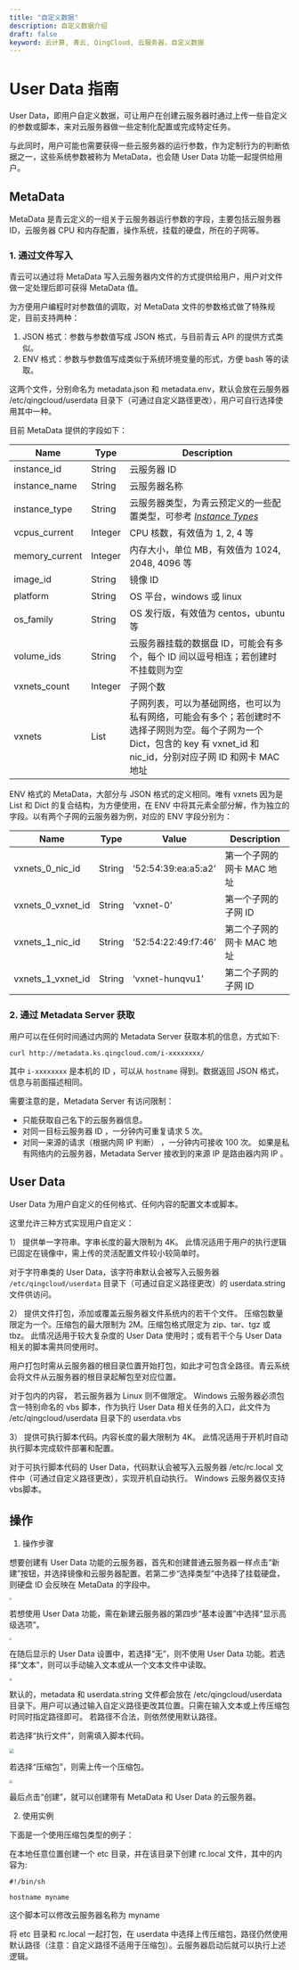 ```yaml
---
title: "自定义数据"
description: 自定义数据介绍
draft: false
keyword: 云计算, 青云, QingCloud, 云服务器，自定义数据
---
```


# User Data 指南

User Data，即用户自定义数据，可让用户在创建云服务器时通过上传一些自定义的参数或脚本，来对云服务器做一些定制化配置或完成特定任务。

与此同时，用户可能也需要获得一些云服务器的运行参数，作为定制行为的判断依据之一，这些系统参数被称为 MetaData，也会随 User Data 功能一起提供给用户。

## MetaData

MetaData 是青云定义的一组关于云服务器运行参数的字段，主要包括云服务器 ID，云服务器 CPU 和内存配置，操作系统，挂载的硬盘，所在的子网等。

### 1. 通过文件写入

青云可以通过将 MetaData 写入云服务器内文件的方式提供给用户，用户对文件做一定处理后即可获得 MetaData 值。

为方便用户编程时对参数值的调取，对 MetaData 文件的参数格式做了特殊规定，目前支持两种：

1.  JSON 格式：参数与参数值写成 JSON 格式，与目前青云 API 的提供方式类似。
2.  ENV 格式：参数与参数值写成类似于系统环境变量的形式，方便 bash 等的读取。

这两个文件，分别命名为 metadata.json 和 metadata.env，默认会放在云服务器 /etc/qingcloud/userdata 目录下（可通过自定义路径更改），用户可自行选择使用其中一种。

目前 MetaData 提供的字段如下：

| Name | Type | Description |
| --- | --- | --- |
| instance_id | String | 云服务器 ID |
| instance_name | String | 云服务器名称 |
| instance_type | String | 云服务器类型，为青云预定义的一些配置类型，可参考 [_Instance Types_](/development_docs/api/common/instance_type) |
| vcpus_current | Integer | CPU 核数，有效值为 1, 2, 4 等 |
| memory_current | Integer | 内存大小，单位 MB，有效值为 1024, 2048, 4096 等 |
| image_id | String | 镜像 ID |
| platform | String | OS 平台，windows 或 linux |
| os_family | String | OS 发行版，有效值为 centos，ubuntu 等 |
| volume_ids | String | 云服务器挂载的数据盘 ID，可能会有多个，每个 ID 间以逗号相连；若创建时不挂载则为空 |
| vxnets_count | Integer | 子网个数 |
| vxnets | List | 子网列表，可以为基础网络，也可以为私有网络，可能会有多个；若创建时不选择子网则为空。每个子网为一个 Dict，包含的 key 有 vxnet_id 和 nic_id，分别对应子网 ID 和网卡 MAC 地址 |

ENV 格式的 MetaData，大部分与 JSON 格式的定义相同。唯有 vxnets 因为是 List 和 Dict 的复合结构，为方便使用，在 ENV 中将其元素全部分解，作为独立的字段。以有两个子网的云服务器为例，对应的 ENV 字段分别为：

| Name | Type | Value | Description |
| --- | --- | --- | --- |
| vxnets_0_nic_id | String | ‘52:54:39:ea:a5:a2’ | 第一个子网的网卡 MAC 地址 |
| vxnets_0_vxnet_id | String | ‘vxnet-0’ | 第一个子网的子网 ID |
| vxnets_1_nic_id | String | ‘52:54:22:49:f7:46’ | 第二个子网的网卡 MAC 地址 |
| vxnets_1_vxnet_id | String | ‘vxnet-hunqvu1’ | 第二个子网的子网 ID |

### 2. 通过 Metadata Server 获取

用户可以在任何时间通过内网的 Metadata Server 获取本机的信息，方式如下:

```
curl http://metadata.ks.qingcloud.com/i-xxxxxxxx/
```

其中 ```i-xxxxxxxx``` 是本机的 ID ，可以从 ```hostname``` 得到。数据返回 JSON 格式，信息与前面描述相同。

需要注意的是，Metadata Server 有访问限制：

*   只能获取自己名下的云服务器信息。
*   对同一目标云服务器 ID ，一分钟内可重复请求 5 次。
*   对同一来源的请求（根据内网 IP 判断） ，一分钟内可接收 100 次。 如果是私有网络内的云服务器，Metadata Server 接收到的来源 IP 是路由器内网 IP 。

## User Data

User Data 为用户自定义的任何格式、任何内容的配置文本或脚本。

这里允许三种方式实现用户自定义：

1） 提供单一字符串。字串长度的最大限制为 4K。 此情况适用于用户的执行逻辑已固定在镜像中，需上传的灵活配置文件较小较简单时。

对于字符串类的 User Data，该字符串默认会被写入云服务器 ```/etc/qingcloud/userdata``` 目录下（可通过自定义路径更改）的 userdata.string 文件供访问。

2） 提供文件打包，添加或覆盖云服务器文件系统内的若干个文件。 压缩包数量限定为一个。压缩包的最大限制为 2M。压缩包格式限定为 zip、tar、tgz 或 tbz。 此情况适用于较大复杂度的 User Data 使用时；或有若干个与 User Data 相关的脚本需共同使用时。

用户打包时需从云服务器的根目录位置开始打包，如此才可包含全路径。青云系统会将文件从云服务器的根目录起解包至对应位置。

对于包内的内容， 若云服务器为 Linux 则不做限定。 Windows 云服务器必须包含一特别命名的 vbs 脚本，作为执行 User Data 相关任务的入口，此文件为 /etc/qingcloud/userdata 目录下的 userdata.vbs

3） 提供可执行脚本代码。内容长度的最大限制为 4K。 此情况适用于开机时自动执行脚本完成软件部署和配置。

对于可执行脚本代码的 User Data，代码默认会被写入云服务器 /etc/rc.local 文件中（可通过自定义路径更改），实现开机自动执行。 Windows 云服务器仅支持vbs脚本。

## 操作

1.  操作步骤

想要创建有 User Data 功能的云服务器，首先和创建普通云服务器一样点击“新建”按钮，并选择镜像和云服务器配置。若第二步“选择类型”中选择了挂载硬盘，则硬盘 ID 会反映在 MetaData 的字段中。

<img src="../_images/userdata01.png" style="zoom:25%;" />

若想使用 User Data 功能，需在新建云服务器的第四步“基本设置”中选择“显示高级选项”。

<img src="../_images/userdata02.png" style="zoom:25%;" />

在随后显示的 User Data 设置中，若选择“无”，则不使用 User Data 功能。若选择“文本”，则可以手动输入文本或从一个文本文件中读取。

<img src="../_images/userdata03.png" style="zoom:30%;" />

默认的，metadata 和 userdata.string 文件都会放在 /etc/qingcloud/userdata 目录下。用户可以通过输入自定义路径更改其位置。只需在输入文本或上传压缩包时同时指定路径即可。 若路径不合法，则依然使用默认路径。

若选择“执行文件”，则需填入脚本代码。

<img src="../_images/userdata04.png" style="zoom:50%;" />

若选择“压缩包”，则需上传一个压缩包。

<img src="../_images/userdata05.png" style="zoom:40%;" />

最后点击“创建”，就可以创建带有 MetaData 和 User Data 的云服务器。

2.  使用实例

下面是一个使用压缩包类型的例子：

在本地任意位置创建一个 etc 目录，并在该目录下创建 rc.local 文件，其中的内容为:

```
#!/bin/sh

hostname myname
```

这个脚本可以修改云服务器名称为 myname

将 etc 目录和 rc.local 一起打包，在 userdata 中选择上传压缩包，路径仍然使用默认路径（注意：自定义路径不适用于压缩包）。云服务器启动后就可以执行上述逻辑。
